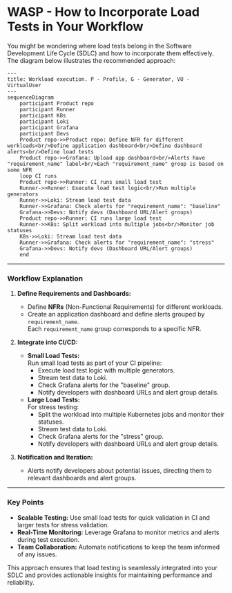# WASP - How to Incorporate Load Tests in Your Workflow

You might be wondering where load tests belong in the Software Development Life Cycle (SDLC) and how to incorporate them effectively. The diagram below illustrates the recommended approach:

```mermaid
---
title: Workload execution. P - Profile, G - Generator, VU - VirtualUser
---
sequenceDiagram
    participant Product repo
    participant Runner
    participant K8s
    participant Loki
    participant Grafana
    participant Devs
    Product repo->>Product repo: Define NFR for different workloads<br/>Define application dashboard<br/>Define dashboard alerts<br/>Define load tests
    Product repo->>Grafana: Upload app dashboard<br/>Alerts have "requirement_name" label<br/>Each "requirement_name" group is based on some NFR
    loop CI runs
    Product repo->>Runner: CI runs small load test
    Runner->>Runner: Execute load test logic<br/>Run multiple generators
    Runner->>Loki: Stream load test data
    Runner->>Grafana: Check alerts for "requirement_name": "baseline"
    Grafana->>Devs: Notify devs (Dashboard URL/Alert groups)
    Product repo->>Runner: CI runs large load test
    Runner->>K8s: Split workload into multiple jobs<br/>Monitor job statuses
    K8s->>Loki: Stream load test data
    Runner->>Grafana: Check alerts for "requirement_name": "stress"
    Grafana->>Devs: Notify devs (Dashboard URL/Alert groups)
    end
```

---

### Workflow Explanation

1. **Define Requirements and Dashboards:**
    - Define **NFRs** (Non-Functional Requirements) for different workloads.
    - Create an application dashboard and define alerts grouped by `requirement_name`.  
      Each `requirement_name` group corresponds to a specific NFR.

2. **Integrate into CI/CD:**
    - **Small Load Tests:**  
      Run small load tests as part of your CI pipeline:
        * Execute load test logic with multiple generators.
        * Stream test data to Loki.
        * Check Grafana alerts for the "baseline" group.
        * Notify developers with dashboard URLs and alert group details.
    - **Large Load Tests:**  
      For stress testing:
        * Split the workload into multiple Kubernetes jobs and monitor their statuses.
        * Stream test data to Loki.
        * Check Grafana alerts for the "stress" group.
        * Notify developers with dashboard URLs and alert group details.

3. **Notification and Iteration:**
    - Alerts notify developers about potential issues, directing them to relevant dashboards and alert groups.

---

### Key Points

- **Scalable Testing:** Use small load tests for quick validation in CI and larger tests for stress validation.
- **Real-Time Monitoring:** Leverage Grafana to monitor metrics and alerts during test execution.
- **Team Collaboration:** Automate notifications to keep the team informed of any issues.

This approach ensures that load testing is seamlessly integrated into your SDLC and provides actionable insights for maintaining performance and reliability.